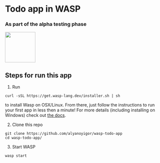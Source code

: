 # Todo app in WASP
### As part of the alpha testing phase

  <img height="100px" src="https://user-images.githubusercontent.com/1536647/77317442-78625700-6d0b-11ea-9822-0fb21e557e87.png"/>

<br>

## Steps for run this app

1. Run
```
curl -sSL https://get.wasp-lang.dev/installer.sh | sh
```
to install Wasp on OSX/Linux. From there, just follow the instructions to run your first app in less then a minute!
For more details (including installing on Windows) check out [the docs](https://wasp-lang.dev/docs).

2. Clone this repo
```
git clone https://github.com/alyanoyigor/wasp-todo-app
cd wasp-todo-app/
```
3. Start WASP
```
wasp start
```
